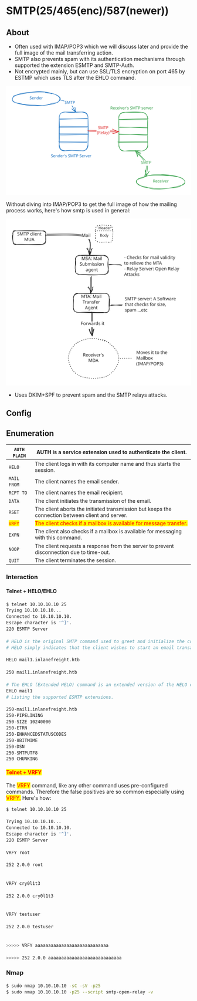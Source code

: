 # SMTP(25/465(enc)/587(newer))

## About

* Often used with IMAP/POP3 which we will discuss later and provide the full image of the mail transferring action.
* SMTP also prevents spam with its authentication mechanisms through supported the extension ESMTP and SMTP-Auth.
* Not encrypted mainly, but can use SSL/TLS encryption on port 465 by ESTMP which uses TLS after the EHLO command.

<img src="../../../.gitbook/assets/file.excalidraw (1) (1) (1).svg" alt="General illustration on how SMTP is used." class="gitbook-drawing">

Without diving into IMAP/POP3 to get the full image of how the mailing process works, here's how smtp is used in general:

<img src="../../../.gitbook/assets/file.excalidraw (2) (1).svg" alt="" class="gitbook-drawing">

* Uses DKIM+SPF to prevent spam and the SMTP relays attacks.

## Config

## Enumeration

| `AUTH PLAIN`                           | AUTH is a service extension used to authenticate the client.                                      |
| -------------------------------------- | ------------------------------------------------------------------------------------------------- |
| `HELO`                                 | The client logs in with its computer name and thus starts the session.                            |
| `MAIL FROM`                            | The client names the email sender.                                                                |
| `RCPT TO`                              | The client names the email recipient.                                                             |
| `DATA`                                 | The client initiates the transmission of the email.                                               |
| `RSET`                                 | The client aborts the initiated transmission but keeps the connection between client and server.  |
| <mark style="color:red;">`VRFY`</mark> | <mark style="color:red;">The client checks if a mailbox is available for message transfer.</mark> |
| `EXPN`                                 | The client also checks if a mailbox is available for messaging with this command.                 |
| `NOOP`                                 | The client requests a response from the server to prevent disconnection due to time-out.          |
| `QUIT`                                 | The client terminates the session.                                                                |

### Interaction

#### Telnet + HELO/EHLO

```bash
$ telnet 10.10.10.10 25
Trying 10.10.10.10...
Connected to 10.10.10.10.
Escape character is '^]'.
220 ESMTP Server 

# HELO is the original SMTP command used to greet and initialize the connection.
# HELO simply indicates that the client wishes to start an email transaction and provides the client's domain name or IP address.

HELO mail1.inlanefreight.htb

250 mail1.inlanefreight.htb

# The EHLO (Extended HELO) command is an extended version of the HELO command.
EHLO mail1
# Listing the supported ESMTP extensions.

250-mail1.inlanefreight.htb
250-PIPELINING
250-SIZE 10240000
250-ETRN
250-ENHANCEDSTATUSCODES
250-8BITMIME
250-DSN
250-SMTPUTF8
250 CHUNKING
```

#### <mark style="color:red;">Telnet + VRFY</mark>

The <mark style="color:red;">VRFY</mark> command, like any other command uses pre-configured commands. Therefore the false positives are so common especially using <mark style="color:red;">VRFY.</mark> Here's how:

```bash
$ telnet 10.10.10.10 25

Trying 10.10.10.10...
Connected to 10.10.10.10.
Escape character is '^]'.
220 ESMTP Server 

VRFY root

252 2.0.0 root


VRFY cry0l1t3

252 2.0.0 cry0l1t3


VRFY testuser

252 2.0.0 testuser


>>>>> VRFY aaaaaaaaaaaaaaaaaaaaaaaaaaaa

>>>>> 252 2.0.0 aaaaaaaaaaaaaaaaaaaaaaaaaaaa
```

### Nmap

```bash
$ sudo nmap 10.10.10.10 -sC -sV -p25
$ sudo nmap 10.10.10.10 -p25 --script smtp-open-relay -v
```
